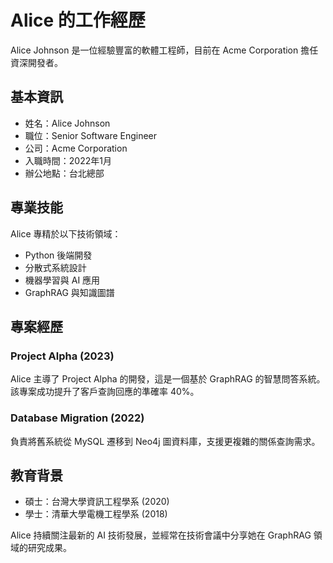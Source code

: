 # Alice 的工作經歷

Alice Johnson 是一位經驗豐富的軟體工程師，目前在 Acme Corporation 擔任資深開發者。

## 基本資訊
- 姓名：Alice Johnson
- 職位：Senior Software Engineer
- 公司：Acme Corporation
- 入職時間：2022年1月
- 辦公地點：台北總部

## 專業技能
Alice 專精於以下技術領域：
- Python 後端開發
- 分散式系統設計
- 機器學習與 AI 應用
- GraphRAG 與知識圖譜

## 專案經歷
### Project Alpha (2023)
Alice 主導了 Project Alpha 的開發，這是一個基於 GraphRAG 的智慧問答系統。該專案成功提升了客戶查詢回應的準確率 40%。

### Database Migration (2022)
負責將舊系統從 MySQL 遷移到 Neo4j 圖資料庫，支援更複雜的關係查詢需求。

## 教育背景
- 碩士：台灣大學資訊工程學系 (2020)
- 學士：清華大學電機工程學系 (2018)

Alice 持續關注最新的 AI 技術發展，並經常在技術會議中分享她在 GraphRAG 領域的研究成果。

